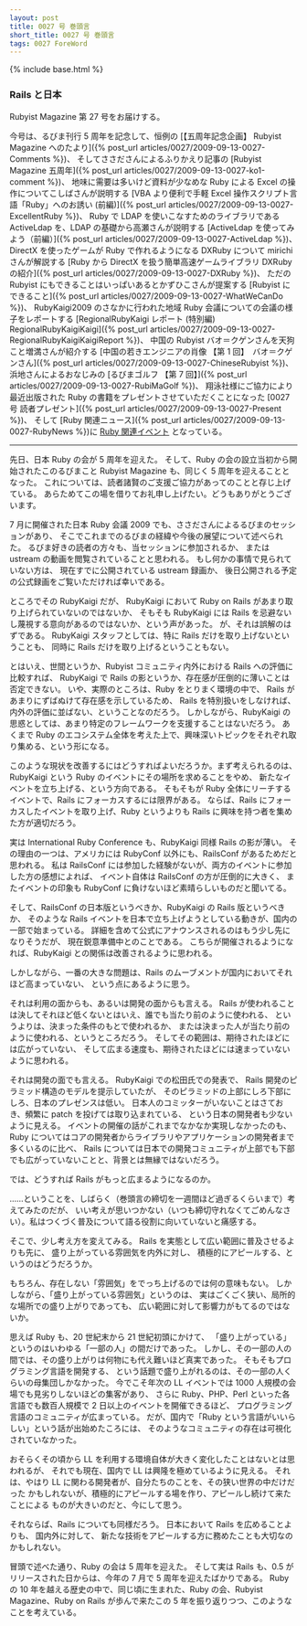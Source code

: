 ```yaml
---
layout: post
title: 0027 号 巻頭言
short_title: 0027 号 巻頭言
tags: 0027 ForeWord
---
```

{% include base.html %}


### Rails と日本

Rubyist Magazine 第 27 号をお届けする。

今号は、るびま刊行 5 周年を記念して、恒例の
[【五周年記念企画】 Rubyist Magazine へのたより]({% post_url articles/0027/2009-09-13-0027-Comments %})、
そしてささださんによるふりかえり記事の
[Rubyist Magazine 五周年]({% post_url articles/0027/2009-09-13-0027-ko1-comment %})、
地味に需要は多いけど資料が少なめな Ruby による Excel の操作についてこしばさんが説明する
[VBA より便利で手軽 Excel 操作スクリプト言語「Ruby」へのお誘い (前編)]({% post_url articles/0027/2009-09-13-0027-ExcellentRuby %})、
Ruby で LDAP を使いこなすためのライブラリである ActiveLdap を、LDAP の基礎から高瀬さんが説明する
[ActiveLdap を使ってみよう（前編）]({% post_url articles/0027/2009-09-13-0027-ActiveLdap %})、
DirectX を使ったゲームが Ruby で作れるようになる DXRuby について mirichi さんが解説する
[Ruby から DirectX を扱う簡単高速ゲームライブラリ DXRuby の紹介]({% post_url articles/0027/2009-09-13-0027-DXRuby %})、
ただの Rubyist にもできることはいっぱいあるとかずひこさんが提案する
[Rubyist にできること]({% post_url articles/0027/2009-09-13-0027-WhatWeCanDo %})、
RubyKaigi2009 のさなかに行われた地域 Ruby 会議についての会議の様子をレポートする
[RegionalRubyKaigi レポート (特別編) RegionalRubyKaigiKaigi]({% post_url articles/0027/2009-09-13-0027-RegionalRubyKaigiKaigiReport %})、
中国の Rubyist バオ＝クゲンさんを天狗こと増満さんが紹介する
[中国の若きエンジニアの肖像 【第 1 回】　バオ＝クゲンさん]({% post_url articles/0027/2009-09-13-0027-ChineseRubyist %})、
浜地さんによるおなじみの
[るびまゴルフ 【第 7 回】]({% post_url articles/0027/2009-09-13-0027-RubiMaGolf %})、
翔泳社様にご協力により最近出版された Ruby の書籍をプレゼントさせていただくことになった
[0027 号 読者プレゼント]({% post_url articles/0027/2009-09-13-0027-Present %})、
そして
[Ruby 関連ニュース]({% post_url articles/0027/2009-09-13-0027-RubyNews %})に
[Ruby 関連イベント](http://jp.rubyist.net/?RubyEventCheck)
となっている。

----

先日、日本 Ruby の会が 5 周年を迎えた。
そして、Ruby の会の設立当初から開始されたこのるびまこと Rubyist Magazine も、同じく 5 周年を迎えることとなった。
これについては、読者諸賢のご支援ご協力があってのことと存じ上げている。
あらためてこの場を借りてお礼申し上げたい。どうもありがとうございます。

7 月に開催された日本 Ruby 会議 2009 でも、ささださんによるるびまのセッションがあり、
そこでこれまでのるびまの経緯や今後の展望について述べられた。
るびま好きの読者の方々も、当セッションに参加されるか、
または ustream の動画を閲覧されていることと思われる。
もし何かの事情で見られていない方は、
現在すでに公開されている ustream 録画か、
後日公開される予定の公式録画をご覧いただければ幸いである。

ところでその RubyKaigi だが、
RubyKaigi において Ruby on Rails があまり取り上げられていないのではないか、
そもそも RubyKaigi には Rails を忌避ないし蔑視する意向があるのではないか、という声があった。
が、それは誤解のはずである。
RubyKaigi スタッフとしては、特に Rails だけを取り上げないということも、
同時に Rails だけを取り上げるということもない。

とはいえ、世間というか、Rubyist コミュニティ内外における Rails への評価に比較すれば、
RubyKaigi で Rails の影というか、存在感が圧倒的に薄いことは否定できない。
いや、実際のところは、Ruby をとりまく環境の中で、
Rails があまりにずばぬけて存在感を示しているため、
Rails を特別扱いをしなければ、内外の評価に並ばない、ということなのだろう。
しかしながら、RubyKaigi の思惑としては、あまり特定のフレームワークを支援することはないだろう。
あくまで Ruby のエコシステム全体を考えた上で、興味深いトピックをそれぞれ取り集める、という形になる。

このような現状を改善するにはどうすればよいだろうか。まず考えられるのは、
RubyKaigi という Ruby のイベントにその場所を求めることをやめ、
新たなイベントを立ち上げる、という方向である。
そもそもが Ruby 全体にリーチするイベントで、Rails にフォーカスするには限界がある。
ならば、Rails にフォーカスしたイベントを取り上げ、Ruby というよりも
Rails に興味を持つ者を集めた方が適切だろう。

実は International Ruby Conference も、RubyKaigi 同様 Rails の影が薄い。
その理由の一つは、アメリカには RubyConf 以外にも、RailsConf があるためだと思われる。
私は RailsConf には参加した経験がないが、両方のイベントに参加した方の感想によれば、
イベント自体は RailsConf の方が圧倒的に大きく、
またイベントの印象も RubyConf に負けないほど素晴らしいものだと聞いてる。

そして、RailsConf の日本版というべきか、RubyKaigi の Rails 版というべきか、
そのような Rails イベントを日本で立ち上げようとしている動きが、国内の一部で始まっている。
詳細を含めて公式にアナウンスされるのはもう少し先になりそうだが、
現在鋭意準備中とのことである。
こちらが開催されるようになれば、RubyKaigi との関係は改善されるように思われる。

しかしながら、一番の大きな問題は、Rails のムーブメントが国内においてそれほど高まっていない、
という点にあるように思う。

それは利用の面からも、あるいは開発の面からも言える。
Rails が使われることは決してそれほど低くないとはいえ、誰でも当たり前のように使われる、
というよりは、決まった条件のもとで使われるか、
または決まった人が当たり前のように使われる、というところだろう。
そしてその範囲は、期待されたほどには広がっていない、
そして広まる速度も、期待されたほどには速まっていないように思われる。

それは開発の面でも言える。
RubyKaigi での松田氏での発表で、
Rails 開発のピラミッド構造のモデルを提示していたが、
そのピラミッドの上部にしろ下部にしろ、日本のプレゼンスは低い。
日本人のコミッターがいないことはさておき、頻繁に patch を投げては取り込まれている、
という日本の開発者も少ないように見える。
イベントの開催の話がこれまでなかなか実現しなかったのも、
Ruby についてはコアの開発者からライブラリやアプリケーションの開発者まで多くいるのに比べ、
Rails については日本での開発コミュニティが上部でも下部でも広がっていないことと、背景とは無縁ではないだろう。

では、どうすれば Rails がもっと広まるようになるのか。

……ということを、しばらく（巻頭言の締切を一週間ほど過ぎるくらいまで）考えてみたのだが、
いい考えが思いつかない（いつも締切守れなくてごめんなさい）。私はつくづく普及について語る役割に向いていないと痛感する。

そこで、少し考え方を変えてみる。
Rails を実態として広い範囲に普及させるよりも先に、
盛り上がっている雰囲気を内外に対し、
積極的にアピールする、というのはどうだろうか。

もちろん、存在しない「雰囲気」をでっち上げるのでは何の意味もない。
しかしながら、「盛り上がっている雰囲気」というのは、
実はごくごく狭い、局所的な場所での盛り上がりであっても、
広い範囲に対して影響力がもてるのではないか。

思えば Ruby も、20 世紀末から 21 世紀初頭にかけて、
「盛り上がっている」というのはいわゆる「一部の人」の間だけであった。
しかし、その一部の人の間では、その盛り上がりは何物にも代え難いほど真実であった。
そもそもプログラミング言語を開発する、
という話題で盛り上がれるのは、その一部の人くらいの母集団しかなかった。
今でこそ年次の LL イベントでは 1000 人規模の会場でも見劣りしないほどの集客があり、
さらに Ruby、PHP、Perl といった各言語でも数百人規模で 2 日以上のイベントを開催できるほど、
プログラミング言語のコミュニティが広まっている。
だが、国内で「Ruby という言語がいいらしい」という話が出始めたころには、
そのようなコミュニティの存在は可視化されていなかった。

おそらくその頃から LL を利用する環境自体が大きく変化したことはないとは思われるが、
それでも現在、国内で LL は興隆を極めているように見える。
それは、やはり LL に関わる開発者が、自分たちのことを、その狭い世界の中だけだった
かもしれないが、積極的にアピールする場を作り、アピールし続けて来たことによる
ものが大きいのだと、今にして思う。

それならば、Rails についても同様だろう。
日本において Rails を広めることよりも、
国内外に対して、
新たな技術をアピールする方に務めたことも大切なのかもしれない。

冒頭で述べた通り、Ruby の会は 5 周年を迎えた。
そして実は Rails も、0.5 がリリースされた日からは、今年の 7 月で 5 周年を迎えたばかりである。
Ruby の 10 年を越える歴史の中で、同じ頃に生まれた、Ruby の会、Rubyist Magazine、Ruby on Rails が歩んで来たこの 5 年を振り返りつつ、このようなことを考えている。


